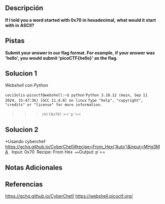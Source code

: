 ## Descripción

**If I told you a word started with 0x70 in hexadecimal,**
**what would it start with in ASCII?**

## Pistas

**Submit your answer in our flag format. For example,** 
**if your answer was 'hello', you would submit 'picoCTF{hello}' as the flag.**
## Solucion 1

*Webshell con Python*

`ceciSolis-picoctf@webshell:~$ python` 
`Python 3.10.12 (main, Sep 11 2024, 15:47:36) [GCC 11.4.0] on linux`
`Type "help", "copyright", "credits" or "license" for more information.`
>>> `chr(0x70)`
==`'p'`==
>>> 

## Solucion 2

*Usando cyberchef https://gchq.github.io/CyberChef/#recipe=From_Hex('Auto')&input=MHg3MA
`
`Input: 0x70`
`Recipe: From Hex`
==`Output: p`==
## Notas Adicionales 


## Referencias 
https://gchq.github.io/CyberChef/
https://webshell.picoctf.org/

